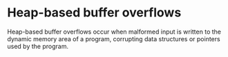 # Heap-based buffer overflows

Heap-based buffer overflows occur when malformed input is written to the dynamic memory area of a program, corrupting data structures or pointers used by the program.